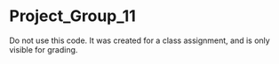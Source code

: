 # Project_Group_11

Do not use this code. It was created for a class assignment, and is only visible for grading.
